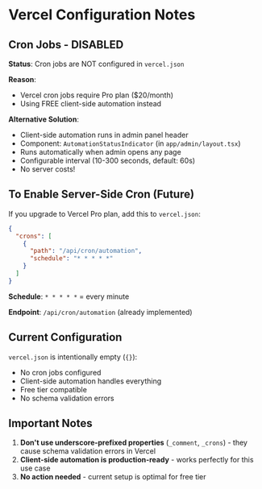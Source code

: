 # Vercel Configuration Notes

## Cron Jobs - DISABLED

**Status**: Cron jobs are NOT configured in `vercel.json`

**Reason**:

- Vercel cron jobs require Pro plan ($20/month)
- Using FREE client-side automation instead

**Alternative Solution**:

- Client-side automation runs in admin panel header
- Component: `AutomationStatusIndicator` (in `app/admin/layout.tsx`)
- Runs automatically when admin opens any page
- Configurable interval (10-300 seconds, default: 60s)
- No server costs!

## To Enable Server-Side Cron (Future)

If you upgrade to Vercel Pro plan, add this to `vercel.json`:

```json
{
  "crons": [
    {
      "path": "/api/cron/automation",
      "schedule": "* * * * *"
    }
  ]
}
```

**Schedule**: `* * * * *` = every minute

**Endpoint**: `/api/cron/automation` (already implemented)

## Current Configuration

`vercel.json` is intentionally empty (`{}`):

- No cron jobs configured
- Client-side automation handles everything
- Free tier compatible
- No schema validation errors

## Important Notes

1. **Don't use underscore-prefixed properties** (`_comment`, `_crons`) - they cause schema validation errors in Vercel
2. **Client-side automation is production-ready** - works perfectly for this use case
3. **No action needed** - current setup is optimal for free tier
